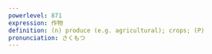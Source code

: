 ```yaml
---
powerlevel: 871
expression: 作物
definition: (n) produce (e.g. agricultural); crops; (P)
pronunciation: さくもつ
---
```

